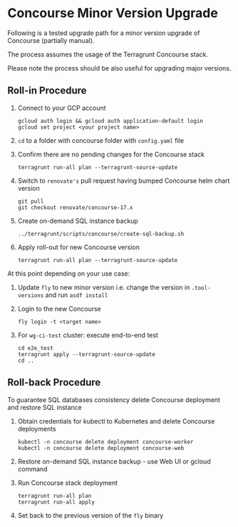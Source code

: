 # Concourse Minor Version Upgrade

Following is a tested upgrade path for a minor version upgrade of Concourse (partially manual).

The process assumes the usage of the Terragrunt Concourse stack.

Please note the process should be also useful for upgrading major versions.

## Roll-in Procedure

1. Connect to your GCP account
   ```
   gcloud auth login && gcloud auth application-default login
   gcloud set project <your project name>
   ```

2. `cd` to a folder with concourse folder with `config.yaml` file

3. Confirm there are no pending changes for the Concourse stack
   ```
   terragrunt run-all plan --terragrunt-source-update
   ```

4. Switch to `renovate's` pull request having bumped Concourse helm chart version
   ```
   git pull
   git checkout renovate/concourse-17.x
   ```

5. Create on-demand SQL instance backup
   ```
   ../terragrunt/scripts/concourse/create-sql-backup.sh
   ```

6. Apply roll-out for new Concourse version
   ```
   terragrunt run-all plan --terragrunt-source-update
   ```

At this point depending on your use case:

1. Update `fly` to new minor version i.e. change the version in `.tool-versions` and run `asdf install`

2. Login to the new Concourse
   ```
   fly login -t <target name>
   ```

3. For `wg-ci-test` cluster: execute end-to-end test
   ```
   cd e2e_test
   terragrunt apply --terragrunt-source-update
   cd ..
   ```

## Roll-back Procedure

To guarantee SQL databases consistency delete Concourse deployment and restore SQL instance

1. Obtain credentials for kubectl to Kubernetes and delete Concourse deployments
   ```
   kubectl -n concourse delete deployment concourse-worker
   kubectl -n concourse delete deployment concourse-web
   ```

2. Restore on-demand SQL instance backup - use Web UI or gcloud command

3. Run Concourse stack deployment
   ```
   terragrunt run-all plan
   terragrunt run-all apply
   ```

4. Set back to the previous version of the `fly` binary
